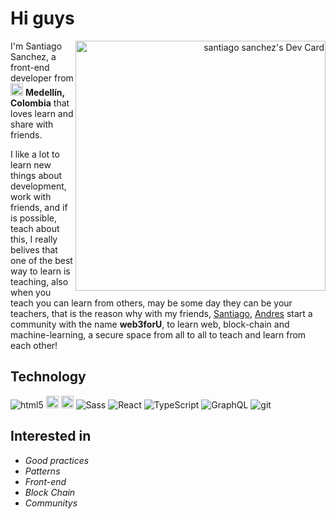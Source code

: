 # Hi guys
<a  align="right" href="https://app.daily.dev/santiagoalex"><img align="right" src="https://api.daily.dev/devcards/8bc147c2ddea4c8ab69b975923c5d3ba.png?r=sei" width="400" alt="santiago sanchez's Dev Card"/></a>

I'm Santiago Sanchez, a front-end developer from  <img src="https://user-images.githubusercontent.com/19352507/197406454-a2b03b59-9b61-43c8-9cc0-3a58c6271e5b.png" alt="Colombia flag icon" title="colombia flag" width="20" height="20" rel="noopener"/>  **Medellín, Colombia** that loves learn and share with friends. 

I like a lot to learn new things about development, work with friends, and if is possible, teach about this, I really belives that one of the best way to learn is teaching, also when you teach you can learn from others, may be some day they can be your teachers, that is the reason why with my friends, [Santiago](https://github.com/slqpez), [Andres](https://github.com/andresqb198) start a community with the name **web3forU**, to learn web, block-chain and machine-learning, a secure space from all to all to teach and learn from each other!



## Technology 

<p>
  <img alt="html5" src="https://img.shields.io/badge/-HTML5-E34F26?style=flat-square&logo=html5&logoColor=white" />
  <img alt="css3" height="20px" src="https://img.shields.io/badge/css3-%231572B6.svg?style=for-the-badge&logo=css3&logoColor=white" />
  <img alt="javascript" height="20px" src=https://img.shields.io/badge/javascript-%23323330.svg?style=for-the-badge&logo=javascript&logoColor=%23F7DF1E/>
  <img alt="Sass" src="https://img.shields.io/badge/-Sass-CC6699?style=flat-square&logo=sass&logoColor=white" />
  <img alt="React" src="https://img.shields.io/badge/-React-45b8d8?style=flat-square&logo=react&logoColor=white" />
  <img alt="TypeScript" src="https://img.shields.io/badge/-TypeScript-007ACC?style=flat-square&logo=typescript&logoColor=white" />
  <img alt="GraphQL" src="https://img.shields.io/badge/-GraphQL-E10098?style=flat-square&logo=graphql&logoColor=white" />
  <img alt="git" src="https://img.shields.io/badge/-Git-F05032?style=flat-square&logo=git&logoColor=white" />
  
</p>


## Interested in

- *Good practices*
- *Patterns*
- *Front-end*
- *Block Chain*
- *Communitys*
